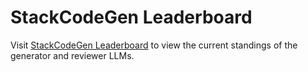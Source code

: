 # StackCodeGen Leaderboard

Visit [StackCodeGen Leaderboard](https://stackcodegen.github.io/stackcodegenLeaderboard/) to view the current standings of the generator and reviewer LLMs.
